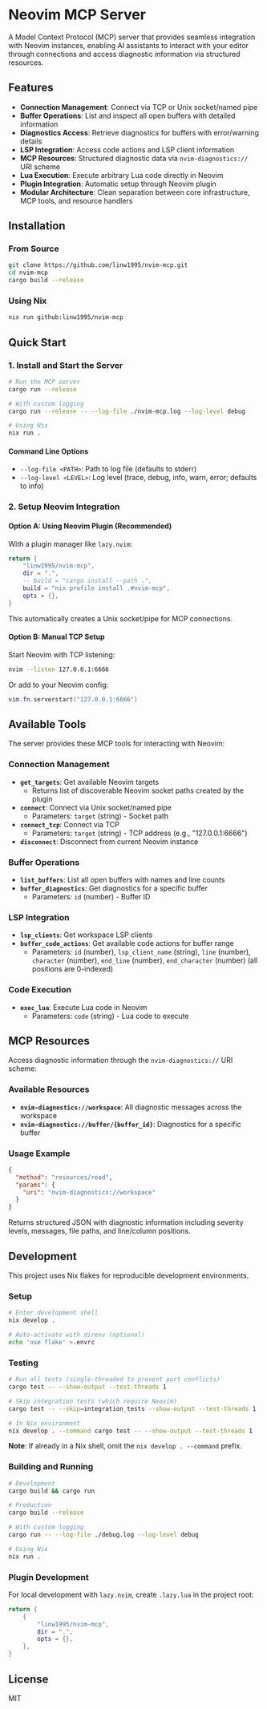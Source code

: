 # Neovim MCP Server

A Model Context Protocol (MCP) server that provides seamless integration with
Neovim instances, enabling AI assistants to interact with your editor through
connections and access diagnostic information via structured resources.

## Features

- **Connection Management**: Connect via TCP or Unix socket/named pipe
- **Buffer Operations**: List and inspect all open buffers with detailed information
- **Diagnostics Access**: Retrieve diagnostics for buffers with error/warning details
- **LSP Integration**: Access code actions and LSP client information
- **MCP Resources**: Structured diagnostic data via `nvim-diagnostics://` URI scheme
- **Lua Execution**: Execute arbitrary Lua code directly in Neovim
- **Plugin Integration**: Automatic setup through Neovim plugin
- **Modular Architecture**: Clean separation between core infrastructure,
  MCP tools, and resource handlers

## Installation

### From Source

```bash
git clone https://github.com/linw1995/nvim-mcp.git
cd nvim-mcp
cargo build --release
```

### Using Nix

```bash
nix run github:linw1995/nvim-mcp
```

## Quick Start

### 1. Install and Start the Server

```bash
# Run the MCP server
cargo run --release

# With custom logging
cargo run --release -- --log-file ./nvim-mcp.log --log-level debug

# Using Nix
nix run .
```

#### Command Line Options

- `--log-file <PATH>`: Path to log file (defaults to stderr)
- `--log-level <LEVEL>`: Log level (trace, debug, info, warn, error;
  defaults to info)

### 2. Setup Neovim Integration

#### Option A: Using Neovim Plugin (Recommended)

With a plugin manager like `lazy.nvim`:

```lua
return {
    "linw1995/nvim-mcp",
    dir = ".",
    -- build = "cargo install --path .",
    build = "nix profile install .#nvim-mcp",
    opts = {},
}
```

This automatically creates a Unix socket/pipe for MCP connections.

#### Option B: Manual TCP Setup

Start Neovim with TCP listening:

```bash
nvim --listen 127.0.0.1:6666
```

Or add to your Neovim config:

```lua
vim.fn.serverstart("127.0.0.1:6666")
```

## Available Tools

The server provides these MCP tools for interacting with Neovim:

### Connection Management

- **`get_targets`**: Get available Neovim targets
  - Returns list of discoverable Neovim socket paths created by the plugin
- **`connect`**: Connect via Unix socket/named pipe
  - Parameters: `target` (string) - Socket path
- **`connect_tcp`**: Connect via TCP
  - Parameters: `target` (string) - TCP address (e.g., "127.0.0.1:6666")
- **`disconnect`**: Disconnect from current Neovim instance

### Buffer Operations

- **`list_buffers`**: List all open buffers with names and line counts
- **`buffer_diagnostics`**: Get diagnostics for a specific buffer
  - Parameters: `id` (number) - Buffer ID

### LSP Integration

- **`lsp_clients`**: Get workspace LSP clients
- **`buffer_code_actions`**: Get available code actions for buffer range
  - Parameters: `id` (number), `lsp_client_name` (string), `line` (number),
    `character` (number), `end_line` (number), `end_character` (number)
    (all positions are 0-indexed)

### Code Execution

- **`exec_lua`**: Execute Lua code in Neovim
  - Parameters: `code` (string) - Lua code to execute

## MCP Resources

Access diagnostic information through the `nvim-diagnostics://` URI scheme:

### Available Resources

- **`nvim-diagnostics://workspace`**: All diagnostic messages across the workspace
- **`nvim-diagnostics://buffer/{buffer_id}`**: Diagnostics for a specific buffer

### Usage Example

```json
{
  "method": "resources/read",
  "params": {
    "uri": "nvim-diagnostics://workspace"
  }
}
```

Returns structured JSON with diagnostic information including severity levels,
messages, file paths, and line/column positions.

## Development

This project uses Nix flakes for reproducible development environments.

### Setup

```bash
# Enter development shell
nix develop .

# Auto-activate with direnv (optional)
echo 'use flake' >.envrc
```

### Testing

```bash
# Run all tests (single-threaded to prevent port conflicts)
cargo test -- --show-output --test-threads 1

# Skip integration tests (which require Neovim)
cargo test -- --skip=integration_tests --show-output --test-threads 1

# In Nix environment
nix develop . --command cargo test -- --show-output --test-threads 1
```

**Note**: If already in a Nix shell, omit the `nix develop . --command` prefix.

### Building and Running

```bash
# Development
cargo build && cargo run

# Production
cargo build --release

# With custom logging
cargo run -- --log-file ./debug.log --log-level debug

# Using Nix
nix run .
```

### Plugin Development

For local development with `lazy.nvim`, create `.lazy.lua` in the project root:

```lua
return {
    {
        "linw1995/nvim-mcp",
        dir = ".",
        opts = {},
    },
}
```

## License

MIT
